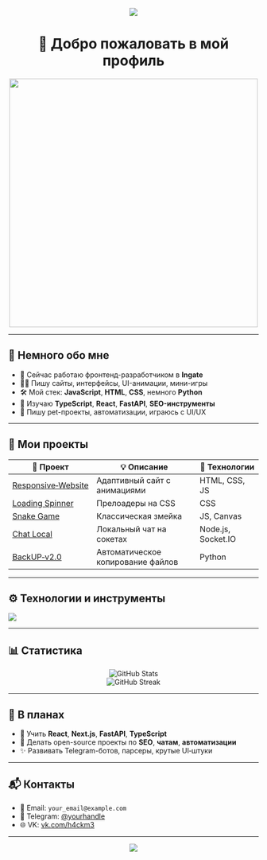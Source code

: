 <p align="center">
  <img src="https://readme-typing-svg.demolab.com/?lines=Привет!+Я+H4ckMM3;Фронтенд+разработчик+с+4+годами+опыта;Пишу+на+JS,+HTML,+CSS+и+Python&center=true&size=24" />
</p>

<h1 align="center">👋 Добро пожаловать в мой профиль</h1>

<p align="center">
  <img src="https://media.giphy.com/media/qgQUggAC3Pfv687qPC/giphy.gif" width="500"/>
</p>

---

## 🧠 Немного обо мне

- 💼 Сейчас работаю фронтенд-разработчиком в **Ingate**
- 👨‍💻 Пишу сайты, интерфейсы, UI-анимации, мини-игры
- 🛠 Мой стек: **JavaScript**, **HTML**, **CSS**, немного **Python**
- 🚀 Изучаю **TypeScript**, **React**, **FastAPI**, **SEO-инструменты**
- 🎯 Пишу pet-проекты, автоматизации, играюсь с UI/UX

---

## 📌 Мои проекты

| 🧪 Проект | 💡 Описание | 🧰 Технологии |
|----------|-------------|---------------|
| [Responsive‑Website](https://github.com/H4ckMM3/Responsive-website) | Адаптивный сайт с анимациями | HTML, CSS, JS |
| [Loading Spinner](https://github.com/H4ckMM3/Loading-spinner) | Прелоадеры на CSS | CSS |
| [Snake Game](https://github.com/H4ckMM3/Snake-Game) | Классическая змейка | JS, Canvas |
| [Chat Local](https://github.com/H4ckMM3/chat-local) | Локальный чат на сокетах | Node.js, Socket.IO |
| [BackUP‑v2.0](https://github.com/H4ckMM3/BackUP-v1.0) | Автоматическое копирование файлов | Python |

---

## ⚙️ Технологии и инструменты

<p align="left">
  <img src="https://skillicons.dev/icons?i=js,html,css,python,nodejs,git,github,vscode" />
</p>

---

## 📊 Статистика

<p align="center">
  <img src="https://github-readme-stats.vercel.app/api?username=H4ckMM3&show_icons=true&theme=radical" alt="GitHub Stats" />
  <br />
  <img src="https://github-readme-streak-stats.herokuapp.com?user=H4ckMM3&theme=radical" alt="GitHub Streak" />
</p>

---

## 🔮 В планах

- 🧱 Учить **React**, **Next.js**, **FastAPI**, **TypeScript**
- 🤖 Делать open-source проекты по **SEO**, **чатам**, **автоматизации**
- ✨ Развивать Telegram-ботов, парсеры, крутые UI‑штуки

---

## 📬 Контакты

- 📧 Email: `your_email@example.com`
- 💬 Telegram: [@yourhandle](https://t.me/yourhandle)
- 🌐 VK: [vk.com/h4ckm3](https://vk.com/h4ckm3)

---

<p align="center">
  <img src="https://capsule-render.vercel.app/api?type=waving&color=gradient&height=100&section=footer"/>
</p>
